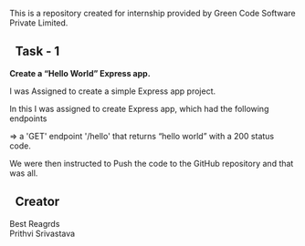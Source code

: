 This is a repository created for internship provided by Green Code Software Private Limited.

## &nbsp; Task - 1
**Create a “Hello World” Express app.**

I was Assigned to create a simple Express app project.

In this I was assigned to create Express app, which had the following endpoints

=> a 'GET' endpoint '/hello' that returns “hello world” with a 200 status code.

We were then instructed to Push the code to the GitHub repository and that was all.

## &nbsp; Creator

Best Reagrds<br>Prithvi Srivastava
<br>
<br>